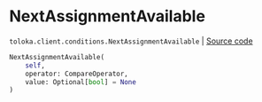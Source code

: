# NextAssignmentAvailable
`toloka.client.conditions.NextAssignmentAvailable` | [Source code](https://github.com/Toloka/toloka-kit/blob/v0.1.25/src/client/conditions.py#L209)

```python
NextAssignmentAvailable(
    self,
    operator: CompareOperator,
    value: Optional[bool] = None
)
```

